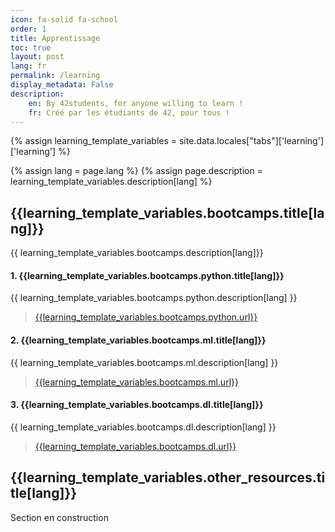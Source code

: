 ```yaml
---
icon: fa-solid fa-school 
order: 1
title: Apprentissage
toc: true
layout: post
lang: fr
permalink: /learning
display_metadata: False
description:
    en: By 42students, for anyone willing to learn !
    fr: Créé par les étudiants de 42, pour tous !
---
```


{% assign learning_template_variables = site.data.locales["tabs"]['learning']['learning'] %}

{% assign lang = page.lang %}
{% assign page.description = learning_template_variables.description[lang] %}

## {{learning_template_variables.bootcamps.title[lang]}}

{{ learning_template_variables.bootcamps.description[lang]}}

#### 1. {{learning_template_variables.bootcamps.python.title[lang]}} <i style="float:right" class="fab fa-python"></i>

{{ learning_template_variables.bootcamps.python.description[lang] }}

> <a href='{{learning_template_variables.bootcamps.python.url}}'>{{learning_template_variables.bootcamps.python.url}}</a>

#### 2. {{learning_template_variables.bootcamps.ml.title[lang]}} <i style="float:right" class="fas fa-cogs"></i>

{{ learning_template_variables.bootcamps.ml.description[lang] }}

> <a href='{{learning_template_variables.bootcamps.ml.url}}'>{{learning_template_variables.bootcamps.ml.url}}</a>

#### 3. {{learning_template_variables.bootcamps.dl.title[lang]}} <i style="float:right" class="fas fa-layer-group"></i>

{{ learning_template_variables.bootcamps.dl.description[lang] }}

> <a href='{{learning_template_variables.bootcamps.dl.url}}'>{{learning_template_variables.bootcamps.dl.url}}</a>

## {{learning_template_variables.other_resources.title[lang]}}

Section en construction